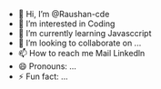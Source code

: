 - 👋 Hi, I’m @Raushan-cde
- 👀 I’m interested in Coding
- 🌱 I’m currently learning Javasccript
- 💞️ I’m looking to collaborate on ...
- 📫 How to reach me Mail Linkedln
- 😄 Pronouns: ...
- ⚡ Fun fact: ...

<!---
Raushan-cde/Raushan-cde is a ✨ special ✨ repository because its `README.md` (this file) appears on your GitHub profile.
You can click the Preview link to take a look at your changes.
--->
